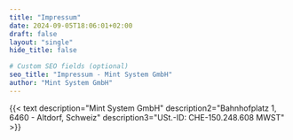 ```yaml
---
title: "Impressum"
date: 2024-09-05T18:06:01+02:00
draft: false
layout: "single"
hide_title: false

# Custom SEO fields (optional)
seo_title: "Impressum - Mint System GmbH"
author: "Mint System GmbH"
---
```


{{< text 
  description="Mint System GmbH"
  description2="Bahnhofplatz 1, 6460 - Altdorf, Schweiz"
  description3="USt.-ID:  CHE-150.248.608 MWST" >}}


